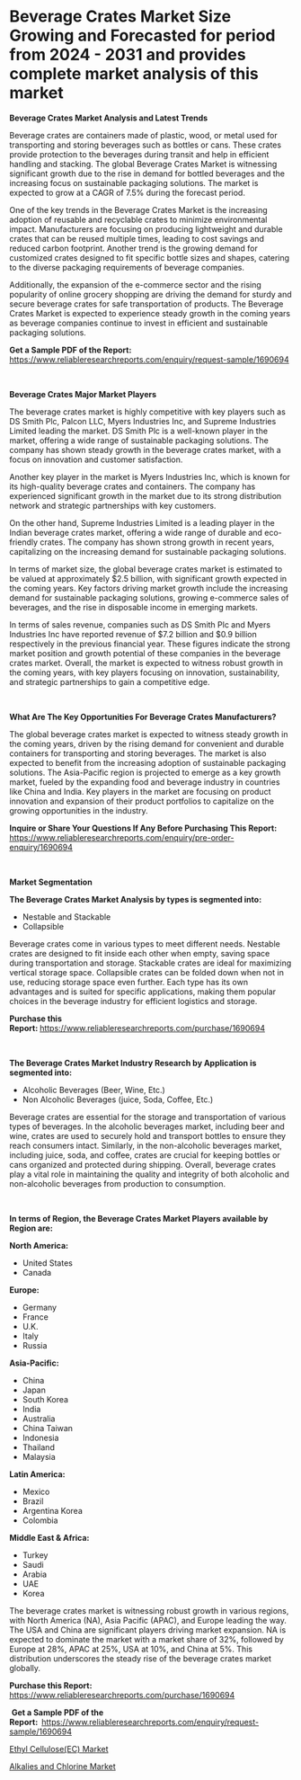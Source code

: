 <p><h1>Beverage Crates Market Size Growing and Forecasted for period from 2024 - 2031 and provides complete market analysis of this market</h1></p><p><strong>Beverage Crates Market Analysis and Latest Trends</strong></p>
<p><p>Beverage crates are containers made of plastic, wood, or metal used for transporting and storing beverages such as bottles or cans. These crates provide protection to the beverages during transit and help in efficient handling and stacking. The global Beverage Crates Market is witnessing significant growth due to the rise in demand for bottled beverages and the increasing focus on sustainable packaging solutions. The market is expected to grow at a CAGR of 7.5% during the forecast period.</p><p>One of the key trends in the Beverage Crates Market is the increasing adoption of reusable and recyclable crates to minimize environmental impact. Manufacturers are focusing on producing lightweight and durable crates that can be reused multiple times, leading to cost savings and reduced carbon footprint. Another trend is the growing demand for customized crates designed to fit specific bottle sizes and shapes, catering to the diverse packaging requirements of beverage companies.</p><p>Additionally, the expansion of the e-commerce sector and the rising popularity of online grocery shopping are driving the demand for sturdy and secure beverage crates for safe transportation of products. The Beverage Crates Market is expected to experience steady growth in the coming years as beverage companies continue to invest in efficient and sustainable packaging solutions.</p></p>
<p><strong>Get a Sample PDF of the Report:&nbsp;</strong> <a href="https://www.reliableresearchreports.com/enquiry/request-sample/1690694">https://www.reliableresearchreports.com/enquiry/request-sample/1690694</a></p>
<p>&nbsp;</p>
<p><strong>Beverage Crates Major Market Players</strong></p>
<p><p>The beverage crates market is highly competitive with key players such as DS Smith Plc, Palcon LLC, Myers Industries Inc, and Supreme Industries Limited leading the market. DS Smith Plc is a well-known player in the market, offering a wide range of sustainable packaging solutions. The company has shown steady growth in the beverage crates market, with a focus on innovation and customer satisfaction.</p><p>Another key player in the market is Myers Industries Inc, which is known for its high-quality beverage crates and containers. The company has experienced significant growth in the market due to its strong distribution network and strategic partnerships with key customers.</p><p>On the other hand, Supreme Industries Limited is a leading player in the Indian beverage crates market, offering a wide range of durable and eco-friendly crates. The company has shown strong growth in recent years, capitalizing on the increasing demand for sustainable packaging solutions.</p><p>In terms of market size, the global beverage crates market is estimated to be valued at approximately $2.5 billion, with significant growth expected in the coming years. Key factors driving market growth include the increasing demand for sustainable packaging solutions, growing e-commerce sales of beverages, and the rise in disposable income in emerging markets.</p><p>In terms of sales revenue, companies such as DS Smith Plc and Myers Industries Inc have reported revenue of $7.2 billion and $0.9 billion respectively in the previous financial year. These figures indicate the strong market position and growth potential of these companies in the beverage crates market. Overall, the market is expected to witness robust growth in the coming years, with key players focusing on innovation, sustainability, and strategic partnerships to gain a competitive edge.</p></p>
<p>&nbsp;</p>
<p><strong>What Are The Key Opportunities For Beverage Crates Manufacturers?</strong></p>
<p><p>The global beverage crates market is expected to witness steady growth in the coming years, driven by the rising demand for convenient and durable containers for transporting and storing beverages. The market is also expected to benefit from the increasing adoption of sustainable packaging solutions. The Asia-Pacific region is projected to emerge as a key growth market, fueled by the expanding food and beverage industry in countries like China and India. Key players in the market are focusing on product innovation and expansion of their product portfolios to capitalize on the growing opportunities in the industry.</p></p>
<p><strong>Inquire or Share Your Questions If Any Before Purchasing This Report:</strong> <a href="https://www.reliableresearchreports.com/enquiry/pre-order-enquiry/1690694">https://www.reliableresearchreports.com/enquiry/pre-order-enquiry/1690694</a></p>
<p>&nbsp;</p>
<p><strong>Market Segmentation</strong></p>
<p><strong>The Beverage Crates Market Analysis by types is segmented into:</strong></p>
<p><ul><li>Nestable and Stackable</li><li>Collapsible</li></ul></p>
<p><p>Beverage crates come in various types to meet different needs. Nestable crates are designed to fit inside each other when empty, saving space during transportation and storage. Stackable crates are ideal for maximizing vertical storage space. Collapsible crates can be folded down when not in use, reducing storage space even further. Each type has its own advantages and is suited for specific applications, making them popular choices in the beverage industry for efficient logistics and storage.</p></p>
<p><strong>Purchase this Report:&nbsp;</strong><a href="https://www.reliableresearchreports.com/purchase/1690694">https://www.reliableresearchreports.com/purchase/1690694</a></p>
<p>&nbsp;</p>
<p><strong>The Beverage Crates Market Industry Research by Application is segmented into:</strong></p>
<p><ul><li>Alcoholic Beverages (Beer, Wine, Etc.)</li><li>Non Alcoholic Beverages (juice, Soda, Coffee, Etc.)</li></ul></p>
<p><p>Beverage crates are essential for the storage and transportation of various types of beverages. In the alcoholic beverages market, including beer and wine, crates are used to securely hold and transport bottles to ensure they reach consumers intact. Similarly, in the non-alcoholic beverages market, including juice, soda, and coffee, crates are crucial for keeping bottles or cans organized and protected during shipping. Overall, beverage crates play a vital role in maintaining the quality and integrity of both alcoholic and non-alcoholic beverages from production to consumption.</p></p>
<p>&nbsp;</p>
<p><strong>In terms of Region, the Beverage Crates Market Players available by Region are:</strong></p>
<p>
    <p> <strong> North America: </strong>
        <ul>
            <li>United States</li>
            <li>Canada</li>
        </ul>
        </p> 
    <p> <strong> Europe: </strong>
        <ul>
            <li>Germany</li>
            <li>France</li>
            <li>U.K.</li>
            <li>Italy</li>
            <li>Russia</li>
        </ul>
        </p> 
    <p> <strong> Asia-Pacific: </strong>
        <ul>
            <li>China</li>
            <li>Japan</li>
            <li>South Korea</li>
            <li>India</li>
            <li>Australia</li>
            <li>China Taiwan</li>
            <li>Indonesia</li>
            <li>Thailand</li>
            <li>Malaysia</li>
        </ul>
        </p> 
    <p> <strong> Latin America: </strong>
        <ul>
            <li>Mexico</li>
            <li>Brazil</li>
            <li>Argentina Korea</li>
            <li>Colombia</li>
        </ul>
        </p> 
    <p> <strong> Middle East & Africa: </strong>
        <ul>
            <li>Turkey</li>
            <li>Saudi</li>
            <li>Arabia</li>
            <li>UAE</li>
            <li>Korea</li>
        </ul>
    </p>
    </p>
<p><p>The beverage crates market is witnessing robust growth in various regions, with North America (NA), Asia Pacific (APAC), and Europe leading the way. The USA and China are significant players driving market expansion. NA is expected to dominate the market with a market share of 32%, followed by Europe at 28%, APAC at 25%, USA at 10%, and China at 5%. This distribution underscores the steady rise of the beverage crates market globally.</p></p>
<p><strong>Purchase this Report: </strong><a href="https://www.reliableresearchreports.com/purchase/1690694">https://www.reliableresearchreports.com/purchase/1690694</a></p>
<p>&nbsp;<strong>Get a Sample PDF of the Report:&nbsp;&nbsp;</strong><a href="https://www.reliableresearchreports.com/enquiry/request-sample/1690694">https://www.reliableresearchreports.com/enquiry/request-sample/1690694</a></p>
<p><strong></strong></p>
<p><p><a href="https://github.com/timeliteaut/Market-Research-Report-List-1/blob/main/ethyl-celluloseec-market.md">Ethyl Cellulose(EC) Market</a></p><p><a href="https://github.com/bobicer/Market-Research-Report-List-2/blob/main/alkalies-and-chlorine-market.md">Alkalies and Chlorine Market</a></p></p>